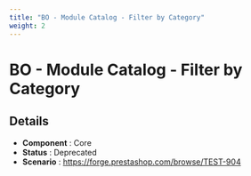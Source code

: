 ```yaml
---
title: "BO - Module Catalog - Filter by Category"
weight: 2
---
```


# BO - Module Catalog - Filter by Category
## Details
* **Component** : Core
* **Status** : Deprecated
* **Scenario** : https://forge.prestashop.com/browse/TEST-904
